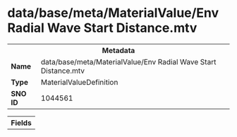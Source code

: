 <h1>data/base/meta/MaterialValue/Env Radial Wave Start Distance.mtv</h1><table><tr><th colspan="100%">Metadata</th></tr><tr><td><b>Name</b></td><td>data/base/meta/MaterialValue/Env Radial Wave Start Distance.mtv</td></tr><tr><td><b>Type</b></td><td>MaterialValueDefinition</td></tr><tr><td><b>SNO ID</b></td><td>1044561</td></tr></table>

<table><tr><th colspan="100%">Fields</th></tr></table>

